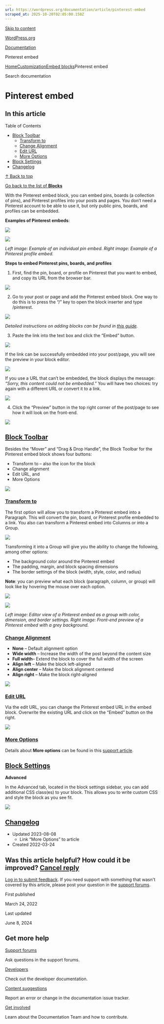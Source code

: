 ```yaml
---
url: https://wordpress.org/documentation/article/pinterest-embed
scraped_at: 2025-10-20T02:05:00.158Z
---
```


[Skip to content](https://wordpress.org/documentation/article/pinterest-embed/#wp--skip-link--target)

[WordPress.org](https://wordpress.org/)

[Documentation](https://wordpress.org/documentation)

Pinterest embed

[Home](https://wordpress.org/documentation)[Customization](https://wordpress.org/documentation/customization/)[Embed blocks](https://wordpress.org/documentation/category/embed-blocks/)Pinterest embed

Search documentation

# Pinterest embed

## In this article

Table of Contents

- [Block Toolbar](https://wordpress.org/documentation/article/pinterest-embed/#block-toolbar)
  - [Transform to](https://wordpress.org/documentation/article/pinterest-embed/#transform-to)
  - [Change Alignment](https://wordpress.org/documentation/article/pinterest-embed/#change-alignment)
  - [Edit URL](https://wordpress.org/documentation/article/pinterest-embed/#edit-url)
  - [More Options](https://wordpress.org/documentation/article/pinterest-embed/#more-options)
- [Block Settings](https://wordpress.org/documentation/article/pinterest-embed/#block-settings)
- [Changelog](https://wordpress.org/documentation/article/pinterest-embed/#changelog)

[↑ Back to top](https://wordpress.org/documentation/article/pinterest-embed/#wp--skip-link--target)

[Go back to the list of **Blocks**](https://wordpress.org/documentation/article/blocks/)

With the Pinterest embed block, you can embed pins, boards (a collection of pins), and Pinterest profiles into your posts and pages. You don’t need a Pinterest account to be able to use it, but only public pins, boards, and profiles can be embedded.

**Examples of Pinterest embeds**:

[![](https://i1.wp.com/wordpress.org/documentation/files/2022/03/00c-example-pinterest-embed-block.webp?ssl=1)](https://i1.wp.com/wordpress.org/documentation/files/2022/03/00c-example-pinterest-embed-block.webp?ssl=1)

[![](https://i1.wp.com/wordpress.org/documentation/files/2022/03/00d-preview-pinterest-wordpress-profile.webp?ssl=1)](https://i1.wp.com/wordpress.org/documentation/files/2022/03/00d-preview-pinterest-wordpress-profile.webp?ssl=1)

_Left image: Example of an individual pin embed. Right image: Example of a Pinterest profile embed._

**Steps to embed Pinterest pins, boards, and profiles**

1. First, find the pin, board, or profile on Pinterest that you want to embed, and copy its URL from the browser bar.

![](https://wordpress.org/documentation/files/2022/03/01-copy-url-pinterest-embed-block.webp)

2. Go to your post or page and add the Pinterest embed block. One way to do this is to press the “/” key to open the block inserter and type /pinterest.

![](https://wordpress.org/documentation/files/2022/03/02-block-inserter-pinterest-embed-block.webp)

_Detailed instructions on adding blocks can be found in [this guide](https://wordpress.org/documentation/article/wordpress-editor/#adding-a-block)._

3. Paste the link into the text box and click the “Embed” button.

![](https://wordpress.org/documentation/files/2022/03/03-paste-url-pinterest-embed-block.webp)

If the link can be successfully embedded into your post/page, you will see the preview in your block editor.

![](https://wordpress.org/documentation/files/2022/03/04-preview-editor-pinterest-embed-block.webp)

If you use a URL that can’t be embedded, the block displays the message: _“Sorry, this content could not be embedded.”_ You will have two choices: try again with a different URL or convert it to a link.

![](https://wordpress.org/documentation/files/2022/03/05-incorrect-url-pinterest-embed-block.webp)

4. Click the “Preview” button in the top right corner of the post/page to see how it will look on the front-end.

![](https://wordpress.org/documentation/files/2022/03/06a-frontend-preview-pinterest-embed-block.webp)

## [Block Toolbar](https://wordpress.org/documentation/article/pinterest-embed/\#block-toolbar)

Besides the “Mover” and “Drag & Drop Handle”, the Block Toolbar for the Pinterest embed block shows four buttons:

- Transform to – also the icon for the block
- Change alignment
- Edit URL, and
- More Options

![](https://wordpress.org/documentation/files/2022/03/07-block-toolbar-pinterest-embed-block.webp)

### [Transform to](https://wordpress.org/documentation/article/pinterest-embed/\#transform-to)

The first option will allow you to transform a Pinterest embed into a Paragraph. This will convert the pin, board, or Pinterest profile embedded to a link. You also can transform a Pinterest embed into Columns or into a Group.

![](https://wordpress.org/documentation/files/2022/03/08-transform-to-hover-pinterest-embed-block.webp)

Transforming it into a Group will give you the ability to change the following, among other options:

- The background color around the Pinterest embed
- The padding, margin, and block spacing dimensions
- The border settings of the block (width, style, color, and radius)

**Note**: you can preview what each block (paragraph, column, or group) will look like by hovering the mouse over each option.

[![](https://i0.wp.com/wordpress.org/documentation/files/2022/03/09-group-color-settings-pinterest-embed-block-1024x605.webp?ssl=1)](https://i0.wp.com/wordpress.org/documentation/files/2022/03/09-group-color-settings-pinterest-embed-block-1024x605.webp?ssl=1)

[![](https://i2.wp.com/wordpress.org/documentation/files/2022/03/10c-preview-grey-background-pinterest-embed-block.webp?ssl=1)](https://i2.wp.com/wordpress.org/documentation/files/2022/03/10c-preview-grey-background-pinterest-embed-block.webp?ssl=1)

_Left image: Editor view of a Pinterest embed as a group with color, dimension, and border settings. Right image: Front-end preview of a Pinterest embed with a grey background._

### [Change Alignment](https://wordpress.org/documentation/article/pinterest-embed/\#change-alignment)

- **None** – Default alignment option
- **Wide width** – Increase the width of the post beyond the content size
- **Full width**– Extend the block to cover the full width of the screen
- **Align left** – Make the block left-aligned
- **Align center** – Make the block alignment centered
- **Align right** – Make the block right-aligned

![](https://wordpress.org/documentation/files/2022/03/11-change-alignment-pinterest-embed-block.webp)

### [Edit URL](https://wordpress.org/documentation/article/pinterest-embed/\#edit-url)

Via the edit URL, you can change the Pinterest embed URL in the embed block. Overwrite the existing URL and click on the “Embed” button on the right.

![](https://wordpress.org/documentation/files/2022/03/12-edit-url-pinterest-embed-block.webp)

### [More Options](https://wordpress.org/documentation/article/pinterest-embed/\#more-options)

Details about **More options** can be found in this [support article](https://wordpress.org/documentation/article/more-options/).

## [Block Settings](https://wordpress.org/documentation/article/pinterest-embed/\#block-settings)

**Advanced**

In the Advanced tab, located in the block settings sidebar, you can add additional CSS class(es) to your block. This allows you to write custom CSS and style the block as you see fit.

![](https://wordpress.org/documentation/files/2022/03/15-advanced-tab-pinterest-embed-block-1.webp)

## [Changelog](https://wordpress.org/documentation/article/pinterest-embed/\#changelog)

- Updated 2023-08-08
  - Link “More Options” to article
- Created 2022-03-24

## Was this article helpful? How could it be improved? [Cancel reply](https://wordpress.org/documentation/article/pinterest-embed/\#respond)

[Log in to submit feedback](https://login.wordpress.org/?redirect_to=https%3A%2F%2Fwordpress.org%2Fdocumentation%2Farticle%2Fpinterest-embed%2F&locale=en_US). If you need support with something that wasn't covered by this article, please post your question in the [support forums](https://wordpress.org/support/forums/).

First published

March 24, 2022

Last updated

June 8, 2024

## Get more help

[Support forums](https://wordpress.org/support/forums/)

Ask questions in the support forums.

[Developers](https://developer.wordpress.org/)

Check out the developer documentation.

[Content suggestions](https://github.com/WordPress/Documentation-Issue-Tracker/issues)

Report an error or change in the documentation issue tracker.

[Get involved](https://make.wordpress.org/docs/)

Learn about the Documentation Team and how to contribute.